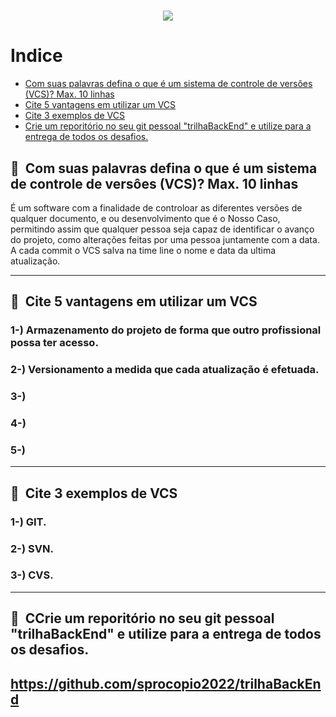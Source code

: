 <h1 align="center">
    <img src=https://ik.imagekit.io/interatte/Captura_de_Tela_2022-03-18_a%CC%80s_13.07.39_-hv_zJMtKk.png?ik-sdk-version=javascript-1.4.3&updatedAt=1647619761769>
</h1>

# Indice

- [Com suas palavras defina o que é um sistema de controle de versôes (VCS)? Max. 10 linhas](#-Com-suas-palavras-defina-o-que-é-um-sistema-de-controle-de-versôes-(VCS)-?-Max.-10-linhas)
- [Cite 5 vantagens em utilizar um VCS](#-Cite-5-vantagens-em-utilizar-um-VCS)
- [Cite 3 exemplos de VCS](#-Cite-3-exemplos-de-VCS)
- [Crie um reporitório no seu git pessoal "trilhaBackEnd" e utilize para a entrega de todos os desafios.](#-Crie-um-reporitório-no-seu-git-pessoal-"trilhaBackEnd"-e-utilize-para-a-entrega-de-todos-os-desafios.)

## 🔖&nbsp; Com suas palavras defina o que é um sistema de controle de versôes (VCS)? Max. 10 linhas

É um software com a finalidade de controloar as diferentes versões de qualquer documento, e ou desenvolvimento que é o Nosso Caso, permitindo assim que qualquer pessoa seja capaz de identificar o avanço do projeto, como alterações feitas por uma pessoa juntamente com a data. A cada commit o VCS salva na time line o nome e data da ultima atualização.

---

## 🔖&nbsp; Cite 5 vantagens em utilizar um VCS
<h3>
1-) Armazenamento do projeto de forma que outro profissional possa ter acesso.
</h3>
<h3>
2-) Versionamento a medida que cada atualização é efetuada.
</h3>
<h3>
3-) 
</h3>
<h3>
4-)
</h3>
<h3>
5-)
</h3>

---
## 🔖&nbsp; Cite 3 exemplos de VCS
<h3>
1-) GIT.
</h3>
<h3>
2-) SVN.
</h3>
<h3>
3-) CVS.
</h3>

---

## 🔖&nbsp; CCrie um reporitório no seu git pessoal "trilhaBackEnd" e utilize para a entrega de todos os desafios.

https://github.com/sprocopio2022/trilhaBackEnd
---
